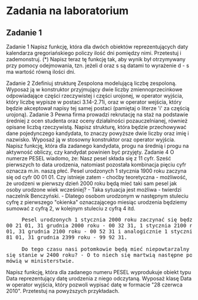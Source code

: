 # Zadania na laboratorium

## Zadanie 1
Zadanie 1
Napisz funkcję, która dla dwóch obiektów reprezentujących daty kalendarza gregoriańskiego policzy ilość dni pomiędzy nimi. Przetestuj i zademonstruj.
(*) Napisz teraz tę funkcję tak, aby wynik był otrzymywany przy pomocy odejmowania, tzn. jeżeli d oraz s są datami to wyrażenie d - s ma wartość równą ilości dni.

Zadanie 2
Zdefiniuj strukturę Zespolona modelującą liczbę zespoloną. Wyposaż ją w konstruktor przyjmujący dwie liczby zmiennoprzecinkowe odpowiadające części rzeczywistej i części urojonej, w operator wyjścia, który liczbę wypisze w postaci 3.14-2.71i, oraz w operator wejścia, który będzie akceptował napisy tej samej postaci (pamiętaj o literze 'i' za częścią urojoną).
Zadanie 3
Pewna firma prowadzi rekrutację na staż na podstawie średniej z ocen studenta oraz oceny działalności pozauczelnianej, również opisane liczbą rzeczywistą. Napisz strukturę, która będzie przechowywać dane pojedynczego kandydata, to znaczy powyższe dwie liczby oraz imię i nazwisko. Wyposaż ją w stosowny konstruktor oraz operator wyjścia. Napisz funkcję, która dla zadanego kandydata, progu na średnią i progu na aktywność obliczy, czy kandydat powinien być przyjęty.
Zadanie 4
O numerze PESEL wiadomo, że:
     Nasz pesel składa się z 11 cyfr. Sześć pierwszych to data 
urodzenia, natomiast pozostała kombinacja pięciu cyfr oznacza m.in. 
naszą płeć. Pesel urodzonych 1 stycznia 1900 roku zaczyna się od cyfr 00 
01 01. Czy istnieje zatem - choćby teoretyczna - możliwość, że urodzeni 
w pierwszy dzień 2000 roku będą mieć taki sam pesel jak osoby urodzone 
wiek wcześniej? - Taka sytuacja jest możliwa - twierdzi naczelnik 
Benczyński. - Dlatego osobom urodzonym w następnym stuleciu cyfrę z 
pierwszego "okienka" oznaczającego miesiąc urodzenia będziemy sumować z 
cyfrą 2, w kolejnym stuleciu z cyfrą 4 itd. 

<pre>
     Pesel urodzonych 1 stycznia 2000 roku zaczynać się będzie od cyfr 
00 21 01, 31 grudnia 2000 roku - 00 32 31, 1 stycznia 2100 roku - 00 41 
01, 31 grudnia 2100 roku - 00 52 31 i analogicznie 1 stycznia 2300 - 00 
81 01, 31 grudnia 2399 roku - 99 92 31. 

     Do tego czasu nasi potomkowie będą mieć niepowtarzalny pesel. Co 
się stanie w 2400 roku? - O to niech się martwią następne pokolenia - 
mówią w ministerstwie.
</pre>

Napisz funkcję, która dla zadanego numeru PESEL wyprodukuje obiekt typu Data reprezentujący datę urodzenia z niego odczytaną. Wyposaż klasę Data w operator wyjścia, który pozwoli wypisać datę w formacie "28 czerwca 2010". Przetestuj na powyższych przykładach.